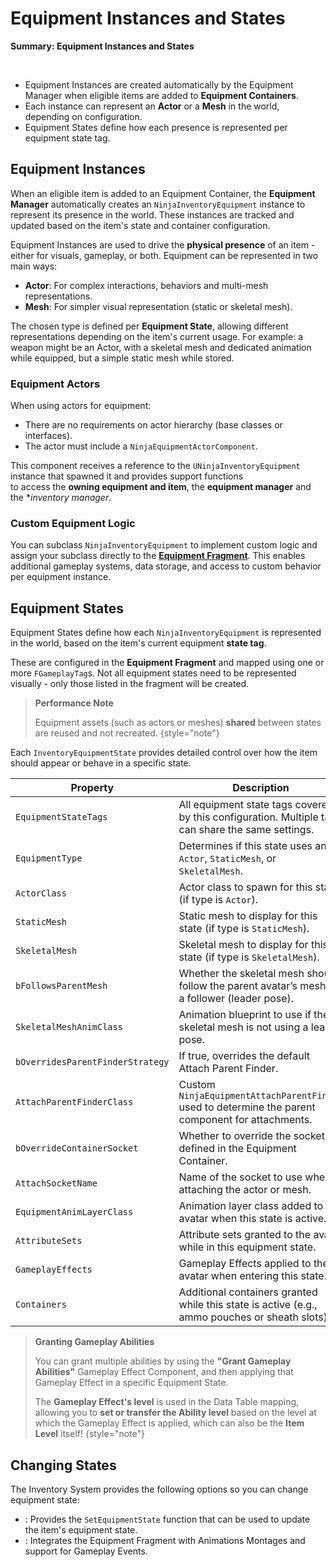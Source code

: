 # Equipment Instances and States
<primary-label ref="inventory"/>

<tldr>
    <p><b>Summary: Equipment Instances and States</b></p>
    <br/>
    <ul>
        <li>Equipment Instances are created automatically by the Equipment Manager when eligible items are added to <b>Equipment Containers</b>.</li>
        <li>Each instance can represent an <b>Actor</b> or a <b>Mesh</b> in the world, depending on configuration.</li>
        <li>Equipment States define how each presence is represented per equipment state tag.</li>
    </ul>
</tldr>

## Equipment Instances

When an eligible item is added to an Equipment Container, the **Equipment Manager** automatically creates an `NinjaInventoryEquipment` 
instance to represent its presence in the world. These instances are tracked and updated based on the item's state and container configuration.

Equipment Instances are used to drive the **physical presence** of an item - either for visuals, gameplay, or both. 
Equipment can be represented in two main ways:

- **Actor**: For complex interactions, behaviors and multi-mesh representations.
- **Mesh**: For simpler visual representation (static or skeletal mesh).

The chosen type is defined per **Equipment State**, allowing different representations depending on the item's current 
usage. For example: a weapon might be an Actor, with a skeletal mesh and dedicated animation while equipped, but a simple
static mesh while stored.

### Equipment Actors

When using actors for equipment:

- There are no requirements on actor hierarchy (base classes or interfaces).
- The actor must include a `NinjaEquipmentActorComponent`.

This component receives a reference to the `UNinjaInventoryEquipment` instance that spawned it and provides support functions  
to access the **owning equipment and item**, the **equipment manager** and the **inventory manager*.

### Custom Equipment Logic

You can subclass `NinjaInventoryEquipment` to implement custom logic and assign your subclass directly to the [**Equipment Fragment**](inv_fragment_equipment.md). 
This enables additional gameplay systems, data storage, and access to custom behavior per equipment instance.

## Equipment States

Equipment States define how each `NinjaInventoryEquipment` is represented in the world, based on the item's current 
equipment **state tag**.

These are configured in the **Equipment Fragment** and mapped using one or more `FGameplayTag`s. Not all equipment states 
need to be represented visually - only those listed in the fragment will be created.

> **Performance Note**  
> 
> Equipment assets (such as actors or meshes) **shared** between states are reused and not recreated.
{style="note"}

Each `InventoryEquipmentState` provides detailed control over how the item should appear or behave in a specific state.

| Property                         | Description                                                                                        |
|----------------------------------|----------------------------------------------------------------------------------------------------|
| `EquipmentStateTags`             | All equipment state tags covered by this configuration. Multiple tags can share the same settings. |
| `EquipmentType`                  | Determines if this state uses an `Actor`, `StaticMesh`, or `SkeletalMesh`.                         |
| `ActorClass`                     | Actor class to spawn for this state (if type is `Actor`).                                          |
| `StaticMesh`                     | Static mesh to display for this state (if type is `StaticMesh`).                                   |
| `SkeletalMesh`                   | Skeletal mesh to display for this state (if type is `SkeletalMesh`).                               |
| `bFollowsParentMesh`             | Whether the skeletal mesh should follow the parent avatar’s mesh as a follower (leader pose).      |
| `SkeletalMeshAnimClass`          | Animation blueprint to use if the skeletal mesh is not using a leader pose.                        |
| `bOverridesParentFinderStrategy` | If true, overrides the default Attach Parent Finder.                                               |
| `AttachParentFinderClass`        | Custom `NinjaEquipmentAttachParentFinder` used to determine the parent component for attachments.  |
| `bOverrideContainerSocket`       | Whether to override the socket defined in the Equipment Container.                                 |
| `AttachSocketName`               | Name of the socket to use when attaching the actor or mesh.                                        |
| `EquipmentAnimLayerClass`        | Animation layer class added to the avatar when this state is active.                               |
| `AttributeSets`                  | Attribute sets granted to the avatar while in this equipment state.                                |
| `GameplayEffects`                | Gameplay Effects applied to the avatar when entering this state.                                   |
| `Containers`                     | Additional containers granted while this state is active (e.g., ammo pouches or sheath slots).     |

> **Granting Gameplay Abilities**
>
> You can grant multiple abilities by using the **"Grant Gameplay Abilities"** Gameplay Effect Component, and then 
> applying that Gameplay Effect in a specific Equipment State.
>
> The **Gameplay Effect's level** is used in the Data Table mapping, allowing you to **set or transfer the Ability level** 
> based on the level at which the Gameplay Effect is applied, which can also be the **Item Level** itself!
{style="note"}

## Changing States

The Inventory System provides the following options so you can change equipment state:

- **[](inv_fragment_equipment.md)**: Provides the `SetEquipmentState` function that can be used to update the item's equipment state.
- **[](inv_ability_equip.md)**: Integrates the Equipment Fragment with Animations Montages and support for Gameplay Events.  